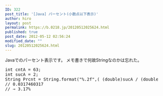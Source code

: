 ```yaml
---
ID: 322
post_title: '[Java] パーセント(小数点以下表示)'
author: hiro
layout: post
permalink: https://b.0218.jp/20120512025624.html
published: true
post_date: 2012-05-12 02:56:24
modified_date: ""
slug: 20120512025624.html
---
```

Javaでのパーセント表示です。
メモ書きで何故Stringなのかは忘れた。
<!--more-->
<pre class='prettyprint linenums'>
int cntA = 63;
int sucA = 2;
String Prcnt = String.format("%.2f",( (double)sucA / (double)cntA * 100) );
// 0.0317460317
// ⇒ 3.17%
</pre>